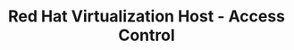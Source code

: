 ---
permalink: /product-documents/rhvh/nist-800-53/acfamily/
layout: control_family
title: Red Hat Virtualization Host - Access Control
category: Product Documents
lead: |
  Control responses for NIST 800-53 rev4.
subnav:
  data: components.rhvh.rhvh
  href: ['#%', control_key]
  text: control_key
product_info:
  name: Red Hat Virtualization Host
  opencontrol_component: rhvh
  control_family: AC-Access_Control
  control_family_shorthand: AC
---